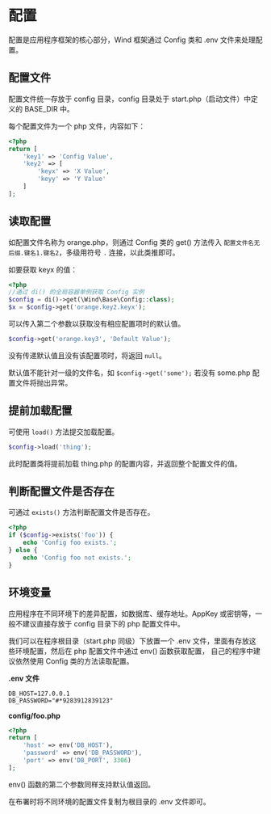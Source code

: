 # 配置 <!-- {docsify-ignore} -->

配置是应用程序框架的核心部分，Wind 框架通过 Config 类和 .env 文件来处理配置。

## 配置文件

配置文件统一存放于 config 目录，config 目录处于 start.php（启动文件）中定义的 BASE_DIR 中。

每个配置文件为一个 php 文件，内容如下：
```php
<?php
return [
    'key1' => 'Config Value',
    'key2' => [
        'keyx' => 'X Value',
        'keyy' => 'Y Value'
    ]
];
```

## 读取配置

如配置文件名称为 orange.php，则通过 Config 类的 get() 方法传入 `配置文件名无后缀.键名1.键名2`，多级用符号 `.` 连接，以此类推即可。

如要获取 keyx 的值：
```php
<?php
//通过 di() 的全局容器单例获取 Config 实例
$config = di()->get(\Wind\Base\Config::class);
$x = $config->get('orange.key2.keyx');
```

可以传入第二个参数以获取没有相应配置项时的默认值。
```php
$config->get('orange.key3', 'Default Value');
```

没有传递默认值且没有该配置项时，将返回 `null`。

默认值不能针对一级的文件名，如 `$config->get('some');` 若没有 some.php 配置文件将抛出异常。

## 提前加载配置

可使用 `load()` 方法提交加载配置。

```php
$config->load('thing');
```

此时配置类将提前加载 thing.php 的配置内容，并返回整个配置文件的值。

## 判断配置文件是否存在

可通过 `exists()` 方法判断配置文件是否存在。

```php
<?php
if ($config->exists('foo')) {
    echo 'Config foo exists.';
} else {
    echo 'Config foo not exists.';
}
```
## 环境变量

应用程序在不同环境下的差异配置，如数据库、缓存地址。AppKey 或密钥等，一般不建议直接存放于 config 目录下的 php 配置文件中。

我们可以在程序根目录（start.php 同级）下放置一个 .env 文件，里面有存放这些环境配置，然后在 php 配置文件中通过 env() 函数获取配置，
自己的程序中建议依然使用 Config 类的方法读取配置。

**.env 文件**
```dotenv
DB_HOST=127.0.0.1
DB_PASSWORD="#*9283912839123"
```

**config/foo.php**
```php
<?php
return [
    'host' => env('DB_HOST'),
    'password' => env('DB_PASSWORD'),
    'port' => env('DB_PORT', 3306)
];
```

env() 函数的第二个参数同样支持默认值返回。

在布署时将不同环境的配置文件复制为根目录的 .env 文件即可。